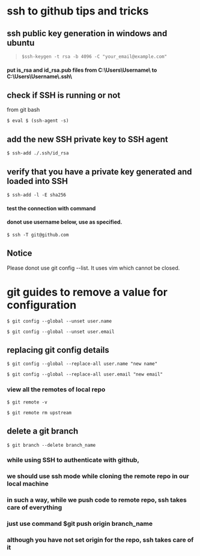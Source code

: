 # ssh to github tips and tricks

## ssh public key generation in windows and ubuntu

> `$ssh-keygen -t rsa -b 4096 -C "your_email@example.com"`

#### put is_rsa and id_rsa.pub files from C:\Users\Username\  to C:\Users\Username\\.ssh\

## check if SSH is running or not

from git bash

`$ eval $ (ssh-agent -s)`

## add the new SSH private key to SSH agent

`$ ssh-add ./.ssh/id_rsa`

## verify that you have a private key generated and loaded into SSH

`$ ssh-add -l -E sha256`

#### test the connection with command
#### donot use username below, use as specified.

`$ ssh -T git@github.com`

## Notice
Please donot use git config --list. It uses vim which cannot be closed.

# git guides to remove a value for configuration
`$ git config --global --unset user.name`

`$ git config --global --unset user.email`

## replacing git config details
`$ git config --global --replace-all user.name "new name"`

`$ git config --global --replace-all user.email "new email"`

### view all the remotes of local repo
`$ git remote -v`

`$ git remote rm upstream`

## delete a git branch
`$ git branch --delete branch_name`

### while using SSH to authenticate with github,
### we should use ssh mode while cloning the remote repo in our local machine
### in such a way, while we push code to remote repo, ssh takes care of everything

### just use command $git push origin branch_name
### although you have not set origin for the repo, ssh takes care of it

